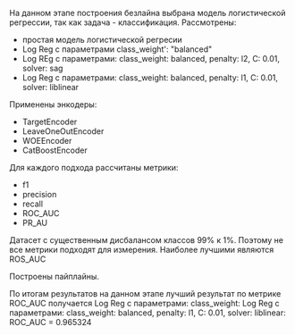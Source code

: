 На данном этапе построения безлайна выбрана модель логистической регрессии, так как задача - классификация.
Рассмотрены: 
 - простая модель логистической регресии
 - Log Reg с параметрами class_weight': "balanced"
 - Log REg c параметрами: class_weight: balanced, penalty: l2, C: 0.01, solver: sag
 - Log Reg с параметрами: class_weight: balanced, penalty: l1, C: 0.01, solver: liblinear

Применены энкодеры:
 - TargetEncoder
 - LeaveOneOutEncoder
 - WOEEncoder
 - CatBoostEncoder

Для каждого подхода рассчитаны метрики:
 - f1
 - precision 
 - recall
 - ROC_AUC
 - PR_AU

Датасет с существенным дисбалансом классов 99% к 1%. Поэтому не все метрики подходят для измерения.
Наиболее лучшими являются ROS_AUC 

Построены пайплайны.

По итогам результатов на данном этапе лучший результат по метрике ROC_AUC получается Log Reg с параметрами: class_weight: Log Reg с параметрами: class_weight: balanced, penalty: l1, C: 0.01, solver: liblinear:
ROC_AUC = 0.965324
